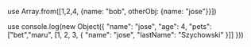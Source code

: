 use Array.from([1,2,4, {name: "bob", otherObj: {name: "jose"}}])

use console.log(new Object({ 
  "name": "jose",
  "age": 4,
  "pets": ["bet","maru", [1, 2, 3, {
    "name": "jose",
    "lastName": "Szychowski"
  }]]
 }))